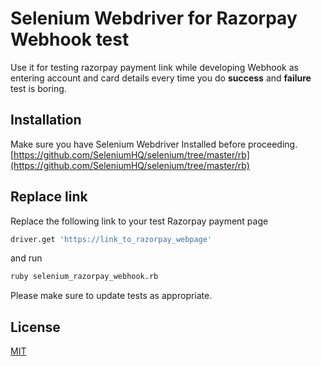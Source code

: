 # Selenium Webdriver for Razorpay Webhook  test

Use it for testing razorpay payment link while developing Webhook as entering account and card details every time you do **success** and **failure** test is boring.

## Installation

Make sure you have Selenium Webdriver Installed before proceeding.
[https://github.com/SeleniumHQ/selenium/tree/master/rb](https://github.com/SeleniumHQ/selenium/tree/master/rb)


## Replace link

Replace the following link to your test Razorpay payment page
```bash
driver.get 'https://link_to_razorpay_webpage'
```
and run 

```bash
ruby selenium_razorpay_webhook.rb
```

Please make sure to update tests as appropriate.

## License
[MIT](https://choosealicense.com/licenses/mit/)
